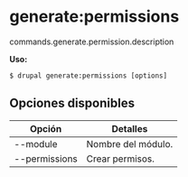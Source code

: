 # generate:permissions
commands.generate.permission.description

**Uso:**
```
$ drupal generate:permissions [options]
```

## Opciones disponibles
Opción | Detalles
-------|-------------
--module | Nombre del módulo.
--permissions | Crear permisos.
